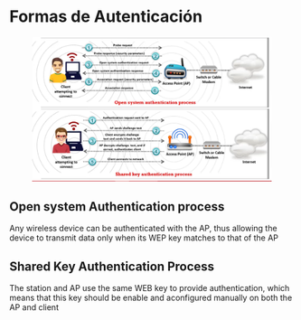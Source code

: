 # Formas de Autenticación

<figure><img src="../.gitbook/assets/image (41) (1).png" alt=""><figcaption></figcaption></figure>

## Open system Authentication process

Any wireless device can be authenticated with the AP, thus allowing the device to transmit data only when its WEP key matches to that of the AP



## Shared Key Authentication Process

The station and AP use the same WEB key to provide authentication, which means that this key should be enable and aconfigured manually on both the AP and client
